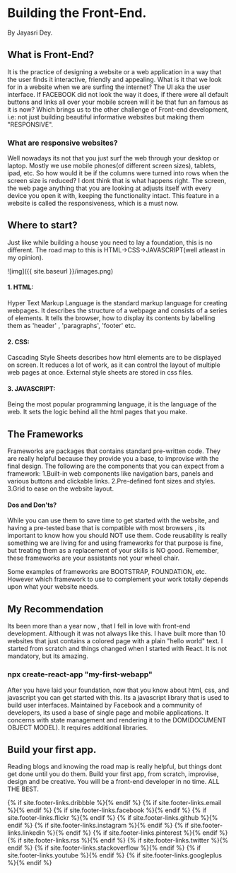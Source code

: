 # Building the Front-End.



By Jayasri Dey.


## What is Front-End?
It is the practice of designing a website or a web application in a way that the user finds it interactive, friendly and appealing. What is it that we look for in a website when we are surfing the internet? The UI aka the user interface. If FACEBOOK did not look the way it does, if there were all default buttons and links all over your mobile screen will it be that fun an famous as it is now? Which brings us to the other challenge of Front-end development, i.e: not just building beautiful informative websites but making them "RESPONSIVE".

### What are responsive websites?
Well nowadays its not that you just surf the web through your desktop or laptop. Mostly we use mobile phones(of different screen sizes), tablets, ipad, etc. So how would it be if the columns were turned into rows when the screen size is reduced? I dont think that is what happens right. The screen, the web page anything that you are looking at adjusts itself with every device you open it with, keeping the functionality intact. This feature in a website is called the responsiveness, which is a must now.

## Where to start?

Just like while building a house you need to lay a foundation, this is no different. The road map to this is HTML->CSS->JAVASCRIPT(well atleast in my opinion). 


![img]({{ site.baseurl }}/images.png)

#### 1. HTML: 
Hyper Text Markup Language is the standard markup language for creating webpages. It describes the structure of a webpage and consists of a series of elements. It tells the browser, how to display its contents by labelling them as 'header' , 'paragraphs', 'footer' etc.

#### 2. CSS:
Cascading Style Sheets describes how html elements are to be displayed on screen. It reduces a lot of work, as it can control the layout of multiple web pages at once. External style sheets are stored in css files.

#### 3. JAVASCRIPT:
Being the most popular programming language, it is the language of the web. It sets the logic behind all the html pages that you make.

## The Frameworks

Frameworks are packages that contains standard pre-written code. They are really helpful because they provide you a base, to improvise with the final design. The following are the components that you can expect from a framework:
1.Built-in web components like navigation bars, panels and various buttons and clickable links.
2.Pre-defined font sizes and styles.
3.Grid to ease on the website layout.

#### Dos and Don'ts?

While you can use them to save time to get started with the website, and having a pre-tested base that is compatible with most browsers , its important to know how you should NOT use them.
Code reusability is really something we are living for and using frameworks for that purpose is fine, but treating them as a replacement of your skills is NO good. Remember, these frameworks are your assistants not your wheel chair.

Some examples of frameworks are BOOTSTRAP, FOUNDATION, etc. However which framework to use to complement your work totally depends upon what your website needs.

## My Recommendation

Its been more than a year now , that I fell in love with front-end development. Although it was not always like this. I have built more than 10 websites that just contains a colored page  with a plain "hello world" text. I started from scratch and things changed when I started with React. It is not mandatory, but its amazing.

### npx create-react-app "my-first-webapp"

After you have laid your foundation, now that you know about html, css, and javascript you can get started with this. Its a javascript library that is used to build user interfaces. Maintained by Facebook and a community of developers, its used a base of single page and mobile applications. It concerns with state management and rendering it to the DOM(DOCUMENT OBJECT MODEL). It requires additional libraries.

## Build your first app.

Reading blogs and knowing the road map is really helpful, but things dont get done until you do them. Build your first app, from scratch, improvise, design and be creative. You will be a front-end developer in no time. ALL THE BEST.

{% if site.footer-links.dribbble %}<a href="https://dribbble.com/{{ site.footer-links.dribbble }}"><i class="svg-icon dribbble"></i></a>{% endif %}
{% if site.footer-links.email %}<a href="mailto:{{ site.footer-links.email }}"><i class="svg-icon email"></i></a>{% endif %}
{% if site.footer-links.facebook %}<a href="https://www.facebook.com/{{ site.footer-links.facebook }}"><i class="svg-icon facebook"></i></a>{% endif %}
{% if site.footer-links.flickr %}<a href="https://www.flickr.com/{{ site.footer-links.flickr }}"><i class="svg-icon flickr"></i></a>{% endif %}
{% if site.footer-links.github %}<a href="https://github.com/{{ site.footer-links.github }}"><i class="svg-icon github"></i></a>{% endif %}
{% if site.footer-links.instagram %}<a href="https://instagram.com/{{ site.footer-links.instagram }}"><i class="svg-icon instagram"></i></a>{% endif %}
{% if site.footer-links.linkedin %}<a href="https://www.linkedin.com/in/{{ site.footer-links.linkedin }}"><i class="svg-icon linkedin"></i></a>{% endif %}
{% if site.footer-links.pinterest %}<a href="https://www.pinterest.com/{{ site.footer-links.pinterest }}"><i class="svg-icon pinterest"></i></a>{% endif %}
{% if site.footer-links.rss %}<a href="{{ site.baseurl }}/feed.xml"><i class="svg-icon rss"></i></a>{% endif %}
{% if site.footer-links.twitter %}<a href="https://www.twitter.com/{{ site.footer-links.twitter }}"><i class="svg-icon twitter"></i></a>{% endif %}
{% if site.footer-links.stackoverflow %}<a href="http://stackoverflow.com/{{ site.footer-links.stackoverflow }}"><i class="svg-icon stackoverflow"></i></a>{% endif %}
{% if site.footer-links.youtube %}<a href="https://youtube.com/{{ site.footer-links.youtube }}"><i class="svg-icon youtube"></i></a>{% endif %}
{% if site.footer-links.googleplus %}<a href="https://plus.google.com/{{ site.footer-links.googleplus }}"><i class="svg-icon googleplus"></i></a>{% endif %}






